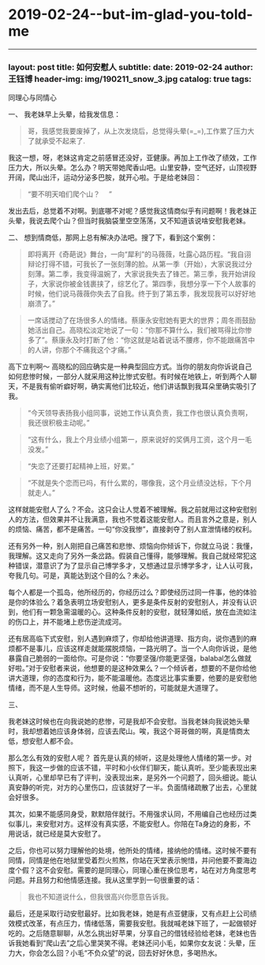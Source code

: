 # 2019-02-24--but-im-glad-you-told-me

***

### layout: post title: 如何安慰人 subtitle: date: 2019-02-24 author: 王钰博 header-img: img/190211\_snow\_3.jpg catalog: true tags:

同理心与同情心

一、 我老妹早上头晕，给我发信息：　

> 哥，我感觉我要废掉了，从上次发烧后，总觉得头晕(=\_=),工作累了压力大了就承受不起来了.

我这一想，呀，老妹这肯定之前感冒还没好，亚健康。再加上工作改了绩效，工作压力大，所以头晕。怎么办？明天带她爬香山吧。山里安静，空气还好，山顶视野开阔，爬山出汗，运动分泌多巴胺，就开心啦。于是给老妹回：

> “要不明天咱们爬个山？ 　”

发出去后，总觉着不对啊。到底哪不对呢？感觉我这情商似乎有问题啊！我老妹正头晕，我说去爬个山？但当时我脑袋里空空荡荡，又不知道该说啥安慰我老妹。

二、 想到情商低，那网上总有解决办法吧。搜了下，看到这个案例：

> 即将离开《奇葩说》舞台，一向“犀利”的马薇薇，吐露心路历程。“我自诩辩论打得不错，可我长了一张刻薄的脸。从第一季（开始），大家说我过分刻薄。第二季，我变得温婉了，大家说我失去了锋芒。第三季，我开始讲段子，大家说你被金钱裹挟了，综艺化了。第四季，我想分享一下个人故事的时候，他们说马薇薇你失去了自我。终于到了第五季，我发现我可以好好地崩溃了。”

> 一席话搅动了在场很多人的情绪。蔡康永安慰她有更大的世界；周冬雨鼓励她活出自己。高晓松淡定地说了一句：“你那不算什么，我们被骂得比你惨多了”。蔡康永及时打断了他：“你这就是站着说话不腰疼，你不能跟痛苦中的人讲，你那个不痛我这个才痛。”

高下立判啊～ 高晓松的回应确实是一种典型回应方式。当你的朋友向你诉说自己如何悲惨时候，一部分人就采用这种比惨式安慰。有时候在地铁上，听到两个人聊天，不是我有偷听癖好啊，确实离他们比较近，他们讲话飘到我耳朵里确实吸引了我。

> “今天领导表扬我小组同事，说她工作认真负责，我工作也很认真负责啊，我还很积极主动呢。”

> “这有什么，我上个月业绩小组第一，原来说好的奖俩月工资，这个月一毛没发。”

> “失恋了还要打起精神上班，好累。”

> “不就是失个恋而已吗，有什么累的，哪像我，这个月业绩没达标，下个月就走人。”

这样就能安慰人了么？不会。这只会让人觉着不被理解。我之前就用过这种安慰别人的方法，但效果并不让我满意，我也不觉着这能安慰人。而且言外之意是，别人的烦恼、痛苦，都不是痛苦。一句“你没我惨”，直接剥夺了别人宣泄情绪的权利。

还有另外一种，别人刚把自己痛苦和悲惨、烦恼向你倾诉下，你就立马说：我懂，我理解。这又走向了另外一条岔路。假装自己懂得，能够理解。我自己就经常犯这种错误，潜意识了为了显示自己博学多才，又想通过显示博学多才，让人认可我，夸我几句。可是，真能达到这个目的么？未必。

每个人都是一个孤岛，他所经历的，你经历过么？即使经历过同一件事，他的体验是你的体验么？着急表明立场安慰别人，更多是条件反射的安慰别人，并没有认识到，他们有一颗急需温暖的心。这种条件反射的安慰，就轻薄如纸，放在血流如注的伤口上，并不能堵上悲伤逆流成河。

还有居高临下式安慰，别人遇到麻烦了，你却给他讲道理、指方向，说你遇到的麻烦都不是事儿，应该这样走就能摆脱烦恼，一路光明了。当一个人向你诉说，是他暴露自己脆弱的一面给你。可是你说：“你要坚强/你能更坚强，balabal怎么做就好啦。”对于安慰者来说，他想要的是这种效果么？一个倾诉者，想要的不是你给他讲大道理，你的态度和行为，能不能温暖他。态度远比事实重要，他要的是安慰他情绪，而不是人生导师。这时候，他最不想听的，可能就是大道理了。

三、

我老妹这时候也在向我说她的悲惨，可是我却不会安慰。当我老妹向我说她头晕时，我却想着她应该身体弱，应该去爬山。唉，我这个哥哥做的啊，真是情商太低，想安慰人都不会。

那么怎么有效的安慰人呢？ 首先是认真的倾听，这是处理他人情绪的第一步。对照下，我这一步做的应该不错，平时和小伙伴们聊天，能认真听。至少能表现出来认真听，心里却早已有了评判，没表现出来，是另外一个问题了，回头细说。能认真安静的听完，对方的心里伤口，应该就好了一半。负面情绪疏散了出去，心里就会好很多。

其次，如果不能感同身受，默默陪伴就行。不用强求认同，不用编自己也经历过类似事儿，来安慰对方。这样没有真实感，不能安慰人。你陪在Ta身边的身影，不用说话，就已经是莫大安慰了。

之后，你也可以努力理解他的处境，他所处的情绪，接纳他的情绪。这时候不要有同情，同情是他在地狱里受着烈火煎熬，你站在天堂表示惋惜，并问他要不要海边度个假？这不会安慰。需要的是同理心，同理心重在换位思考，站在对方角度思考问题。并且努力和他情感连接。我从这里学到一句很重要的话：

> 我也不知道说什么，但我很高兴你愿意告诉我。

最后，还是采取行动安慰最好。比如我老妹，她是有点亚健康，又有点赶上公司绩效模式改革，有点压力，情绪低落，需要我安慰。我就喊老妹下班了，一起做顿好吃的。之后随意聊聊，从怎么挑出好苹果，分享自己的借钱经验给老妹，老妹也告诉我她看到“爬山去”之后心里哭笑不得。老妹还问小毛，如果你女友说：头晕，压力大，你会怎么回？小毛“不负众望”的说，回去好好休息，多喝热水。
